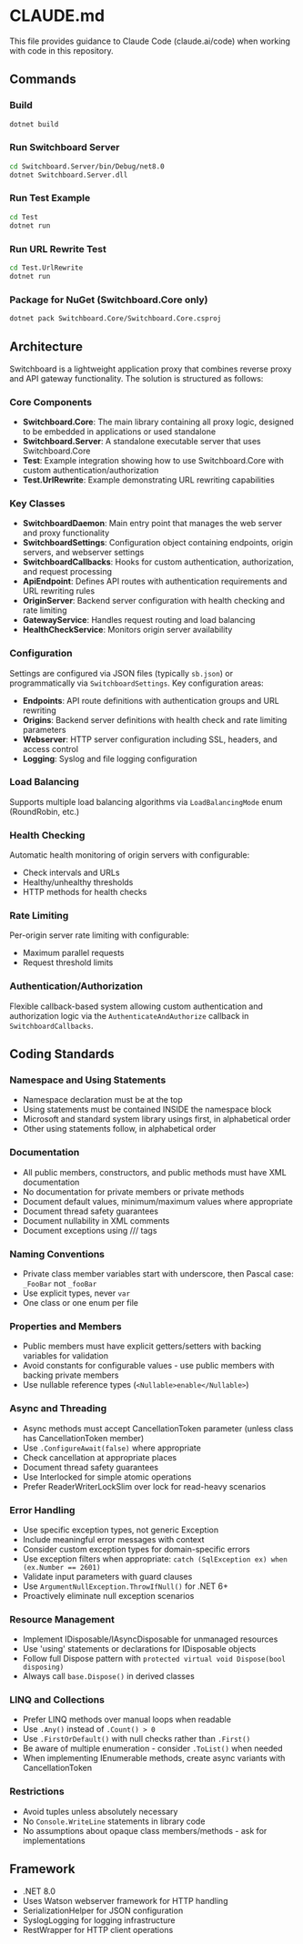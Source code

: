 # CLAUDE.md

This file provides guidance to Claude Code (claude.ai/code) when working with code in this repository.

## Commands

### Build
```bash
dotnet build
```

### Run Switchboard Server
```bash
cd Switchboard.Server/bin/Debug/net8.0
dotnet Switchboard.Server.dll
```

### Run Test Example
```bash
cd Test
dotnet run
```

### Run URL Rewrite Test
```bash
cd Test.UrlRewrite
dotnet run
```

### Package for NuGet (Switchboard.Core only)
```bash
dotnet pack Switchboard.Core/Switchboard.Core.csproj
```

## Architecture

Switchboard is a lightweight application proxy that combines reverse proxy and API gateway functionality. The solution is structured as follows:

### Core Components

- **Switchboard.Core**: The main library containing all proxy logic, designed to be embedded in applications or used standalone
- **Switchboard.Server**: A standalone executable server that uses Switchboard.Core
- **Test**: Example integration showing how to use Switchboard.Core with custom authentication/authorization
- **Test.UrlRewrite**: Example demonstrating URL rewriting capabilities

### Key Classes

- **SwitchboardDaemon**: Main entry point that manages the web server and proxy functionality
- **SwitchboardSettings**: Configuration object containing endpoints, origin servers, and webserver settings
- **SwitchboardCallbacks**: Hooks for custom authentication, authorization, and request processing
- **ApiEndpoint**: Defines API routes with authentication requirements and URL rewriting rules
- **OriginServer**: Backend server configuration with health checking and rate limiting
- **GatewayService**: Handles request routing and load balancing
- **HealthCheckService**: Monitors origin server availability

### Configuration

Settings are configured via JSON files (typically `sb.json`) or programmatically via `SwitchboardSettings`. Key configuration areas:

- **Endpoints**: API route definitions with authentication groups and URL rewriting
- **Origins**: Backend server definitions with health check and rate limiting parameters
- **Webserver**: HTTP server configuration including SSL, headers, and access control
- **Logging**: Syslog and file logging configuration

### Load Balancing

Supports multiple load balancing algorithms via `LoadBalancingMode` enum (RoundRobin, etc.)

### Health Checking

Automatic health monitoring of origin servers with configurable:
- Check intervals and URLs
- Healthy/unhealthy thresholds
- HTTP methods for health checks

### Rate Limiting

Per-origin server rate limiting with configurable:
- Maximum parallel requests
- Request threshold limits

### Authentication/Authorization

Flexible callback-based system allowing custom authentication and authorization logic via the `AuthenticateAndAuthorize` callback in `SwitchboardCallbacks`.

## Coding Standards

### Namespace and Using Statements
- Namespace declaration must be at the top
- Using statements must be contained INSIDE the namespace block
- Microsoft and standard system library usings first, in alphabetical order
- Other using statements follow, in alphabetical order

### Documentation
- All public members, constructors, and public methods must have XML documentation
- No documentation for private members or private methods
- Document default values, minimum/maximum values where appropriate
- Document thread safety guarantees
- Document nullability in XML comments
- Document exceptions using /// <exception> tags

### Naming Conventions
- Private class member variables start with underscore, then Pascal case: `_FooBar` not `_fooBar`
- Use explicit types, never `var`
- One class or one enum per file

### Properties and Members
- Public members must have explicit getters/setters with backing variables for validation
- Avoid constants for configurable values - use public members with backing private members
- Use nullable reference types (`<Nullable>enable</Nullable>`)

### Async and Threading
- Async methods must accept CancellationToken parameter (unless class has CancellationToken member)
- Use `.ConfigureAwait(false)` where appropriate
- Check cancellation at appropriate places
- Document thread safety guarantees
- Use Interlocked for simple atomic operations
- Prefer ReaderWriterLockSlim over lock for read-heavy scenarios

### Error Handling
- Use specific exception types, not generic Exception
- Include meaningful error messages with context
- Consider custom exception types for domain-specific errors
- Use exception filters when appropriate: `catch (SqlException ex) when (ex.Number == 2601)`
- Validate input parameters with guard clauses
- Use `ArgumentNullException.ThrowIfNull()` for .NET 6+
- Proactively eliminate null exception scenarios

### Resource Management
- Implement IDisposable/IAsyncDisposable for unmanaged resources
- Use 'using' statements or declarations for IDisposable objects
- Follow full Dispose pattern with `protected virtual void Dispose(bool disposing)`
- Always call `base.Dispose()` in derived classes

### LINQ and Collections
- Prefer LINQ methods over manual loops when readable
- Use `.Any()` instead of `.Count() > 0`
- Use `.FirstOrDefault()` with null checks rather than `.First()`
- Be aware of multiple enumeration - consider `.ToList()` when needed
- When implementing IEnumerable methods, create async variants with CancellationToken

### Restrictions
- Avoid tuples unless absolutely necessary
- No `Console.WriteLine` statements in library code
- No assumptions about opaque class members/methods - ask for implementations

## Framework

- .NET 8.0
- Uses Watson webserver framework for HTTP handling
- SerializationHelper for JSON configuration
- SyslogLogging for logging infrastructure
- RestWrapper for HTTP client operations